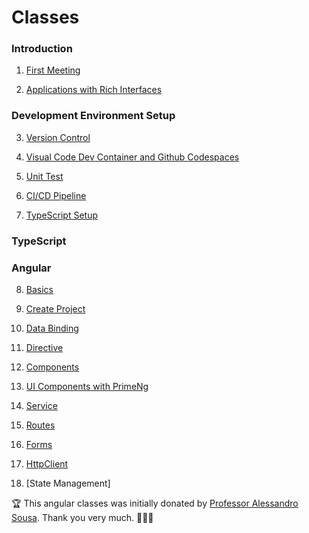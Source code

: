 Classes
====

### Introduction

1. [First Meeting](class/1-introduction/01-first-meeting.md)

2. [Applications with Rich Interfaces](class/1-introduction/02-applications-with-rich-interfaces.md)

### Development Environment Setup 

3. [Version Control](class/2-development-environment-setup/03-version-control.md)

4. [Visual Code Dev Container and Github Codespaces](class/2-development-environment-setup/04-devcontainer.md)

5. [Unit Test](class/2-development-environment-setup/05-unit-test.md)

6. [CI/CD Pipeline](class/2-development-environment-setup/06-pipeline.md)

7. [TypeScript Setup](class/2-development-environment-setup/07-typescript.md)

### TypeScript

### Angular

8. [Basics](class/4-angular/08-basics.md)

9. [Create Project](class/4-angular/09-create-project.md)

10. [Data Binding](class/4-angular/10-data-binding.md)

11. [Directive](class/4-angular/11-directives.md)

12. [Components](class/4-angular/12-components.md)

13. [UI Components with PrimeNg](class/4-angular/13-ui-components.md)

14. [Service](class/4-angular/14-services.md)

15. [Routes](class/4-angular/15-routes.md)

16. [Forms](class/4-angular/16-forms.md)

17. [HttpClient](class/4-angular/17-http-client.md)

18. [State Management]

:trophy: This angular classes was initially donated by [Professor Alessandro Sousa](https://github.com/alessandrojsouza). Thank you very much. 🚀🚀🚀
